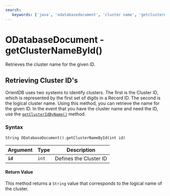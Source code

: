 ```yaml
---
search:
   keywords: ['java', 'odatabasedocument', 'cluster name', 'getclusternamebyid']
---
```


# ODatabaseDocument - getClusterNameById()

Retrieves the cluster name for the given ID. 

## Retrieving Cluster ID's

OrientDB uses two systems to identify clusters.  The first is the Cluster ID, which is represented by the first set of digits in a Record ID.  The second is the logical cluster name.  Using this method, you can retrieve the name for the given ID.  In the event that you have the cluster name and need the ID, use the [`getClusterIdByName()`](getClusterIdByName.md) method.

### Syntax

```
String ODatabaseDocument().getClusterNameById(int id)
```

| Argument | Type | Description |
|---|---|---|
| **`id`** | `int` | Defines the Cluster ID |


#### Return Value

This method returns a `String` value that corresponds to the logical name of the cluster.
